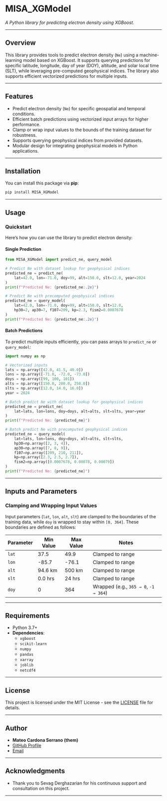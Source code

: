# **MISA_XGModel**  
*A Python library for predicting electron density using XGBoost.*

---
## **Overview**  

This library provides tools to predict electron density (`Ne`) using a machine-learning model based on XGBoost. It supports querying predictions for specific latitude, longitude, day of year (DOY), altitude, and solar local time (SLT), while leveraging pre-computed geophysical indices. The library also supports efficient vectorized predictions for multiple inputs.

---

## **Features**  
- Predict electron density (`Ne`) for specific geospatial and temporal conditions.
- Efficient batch predictions using vectorized input arrays for higher performance.
- Clamp or wrap input values to the bounds of the training dataset for robustness.
- Supports querying geophysical indices from provided datasets.
- Modular design for integrating geophysical models in Python applications.

---

## **Installation**  

You can install this package via **pip**:

```bash
pip install MISA_XGModel
```

---

## **Usage**  

### **Quickstart**

Here’s how you can use the library to predict electron density:

#### **Single Prediction**

```python
from MISA_XGModel import predict_ne, query_model

# Predict Ne with dataset lookup for geophysical indices
predicted_ne = predict_ne(
    lat=42.0, lon=-71.0, doy=99, alt=150.0, slt=12.0, year=2024
)
print(f"Predicted Ne: {predicted_ne:.2e}")

# Predict Ne with precomputed geophysical indices
predicted_ne = query_model(
    lat=42.0, lon=-71.0, doy=99, alt=150.0, slt=12.0,
    hp30=2, ap30=7, f107=209, kp=2.3, fism2=0.0007678
)
print(f"Predicted Ne: {predicted_ne:.2e}")
```

#### **Batch Predictions**

To predict multiple inputs efficiently, you can pass arrays to `predict_ne` or `query_model`:

```python
import numpy as np

# Vectorized inputs
lats = np.array([42.0, 41.5, 40.0])
lons = np.array([-71.0, -72.0, -73.0])
doys = np.array([99, 100, 101])
alts = np.array([150.0, 200.0, 250.0])
slts = np.array([12.0, 14.0, 16.0])
year = 2024

# Batch predict Ne with dataset lookup for geophysical indices
predicted_ne = predict_ne(
    lat=lats, lon=lons, doy=doys, alt=alts, slt=slts, year=year
)
print(f"Predicted Ne: {predicted_ne}")

# Batch predict Ne with precomputed geophysical indices
predicted_ne = query_model(
    lat=lats, lon=lons, doy=doys, alt=alts, slt=slts,
    hp30=np.array([2, 3, 4]),
    ap30=np.array([7, 8, 9]),
    f107=np.array([209, 210, 211]),
    kp=np.array([2.3, 2.5, 2.7]),
    fism2=np.array([0.0007678, 0.00078, 0.00079])
)
print(f"Predicted Ne: {predicted_ne}")
```

---

## **Inputs and Parameters**

### **Clamping and Wrapping Input Values**

Input parameters (`lat`, `lon`, `alt`, `slt`) are clamped to the boundaries of the training data, while `doy` is wrapped to stay within `[0, 364]`. These boundaries are defined as follows:

| Parameter | Min Value | Max Value | Notes                                   |
|-----------|-----------|-----------|-----------------------------------------|
| `lat`     | 37.5      | 49.9      | Clamped to range                        |
| `lon`     | -85.7     | -76.1     | Clamped to range                        |
| `alt`     | 94.6 km   | 500 km    | Clamped to range                        |
| `slt`     | 0.0 hrs   | 24 hrs    | Clamped to range                        |
| `doy`     | 0         | 364       | Wrapped (e.g., `365 → 0`, `-1 → 364`)   |
---

## **Requirements**

- Python 3.7+
- **Dependencies**:
  - `xgboost`
  - `scikit-learn`
  - `numpy`
  - `pandas`
  - `xarray`
  - `joblib`
  - `netcdf4`

---

## **License**  

This project is licensed under the MIT License - see the [LICENSE](LICENSE) file for details.

---

## **Author**  

- **Mateo Cardona Serrano (them)**  
- [GitHub Profile](https://github.com/mcardonaserrano)  
- [Email](mailto:mcardonaserrano@berkeley.edu)  

---

## **Acknowledgments**  

- Thank you to Sevag Derghazarian for his continuous support and consultation on this project.  

--- 